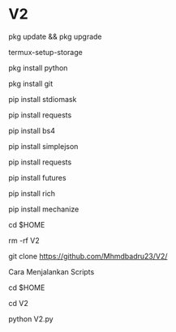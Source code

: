 # V2

pkg update && pkg upgrade


termux-setup-storage


pkg install python

pkg install git

pip install stdiomask

pip install requests

pip install bs4

pip install simplejson

pip install requests

pip install futures

pip install rich

pip install mechanize

cd $HOME

rm -rf V2

git clone https://github.com/Mhmdbadru23/V2/

Cara Menjalankan Scripts

cd $HOME

cd V2

python V2.py
